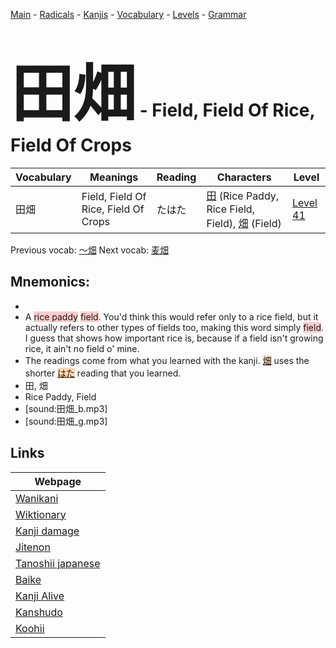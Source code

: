 <style> bigfont {font-size: 100px}</style>
[Main](../README.md) -
[Radicals](../radicals.md) -
[Kanjis](../kanjis.md) -
[Vocabulary](../vocabulary.md) -
[Levels](../levels.md) -
[Grammar](../grammar.md)
# <bigfont> 田畑</bigfont> - Field, Field Of Rice, Field Of Crops 

| Vocabulary | Meanings | Reading | Characters | Level |
| --- | --- | --- | --- | --- |
| 田畑 | Field, Field Of Rice, Field Of Crops | たはた |  [田](../kanjis/田.md) (Rice Paddy, Rice Field, Field), [畑](../kanjis/畑.md) (Field) | [Level 41](../levels/wk_level41.md) |

Previous vocab: [〜畑](〜畑.md) Next vocab: [麦畑](麦畑.md) 

## Mnemonics:

* 
* A <span style="background-color:#ffcccb"> rice paddy</span> <span style="background-color:#ffcccb"> field</span>. You'd think this would refer only to a rice field, but it actually refers to other types of fields too, making this word simply <span style="background-color:#ffcccb"> field</span>. I guess that shows how important rice is, because if a field isn't growing rice, it ain't no field o' mine.
* The readings come from what you learned with the kanji. <span style="background-color:#fed8b1"> [畑](https://jisho.org/search/畑)</span> uses the shorter <span style="background-color:#fed8b1"> [はた](https://jisho.org/search/はた)</span> reading that you learned.
* 田, 畑
* Rice Paddy, Field
* [sound:田畑_b.mp3]
* [sound:田畑_g.mp3]


## Links 

| Webpage |
| --- |
| [Wanikani          ](https://www.wanikani.com/kanji/田畑) |
| [Wiktionary        ](https://en.wiktionary.org/wiki/田畑) |
| [Kanji damage      ](http://www.kanjidamage.com/kanji/search?utf8=✓&q=田畑) |
| [Jitenon           ](https://jitenon.com/kanji/田畑) |
| [Tanoshii japanese ](https://www.tanoshiijapanese.com/dictionary/kanji.cfm?k=田畑) |
| [Baike             ](https://baike.baidu.com/item/田畑) |
| [Kanji Alive       ](https://app.kanjialive.com/田畑) |
| [Kanshudo          ](https://www.kanshudo.com/searchmn?q=田畑) |
| [Koohii            ](https://kanji.koohii.com/study/kanji/田畑) |
